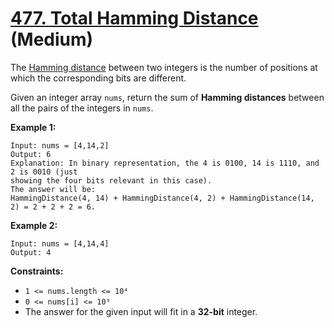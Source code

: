 # [477. Total Hamming Distance][link] (Medium)

[link]: https://leetcode.com/problems/total-hamming-distance/

The [Hamming distance](https://en.wikipedia.org/wiki/Hamming_distance) between two integers is the
number of positions at which the corresponding bits are different.

Given an integer array `nums`, return the sum of **Hamming distances** between all the pairs of the
integers in `nums`.

**Example 1:**

```
Input: nums = [4,14,2]
Output: 6
Explanation: In binary representation, the 4 is 0100, 14 is 1110, and 2 is 0010 (just
showing the four bits relevant in this case).
The answer will be:
HammingDistance(4, 14) + HammingDistance(4, 2) + HammingDistance(14, 2) = 2 + 2 + 2 = 6.
```

**Example 2:**

```
Input: nums = [4,14,4]
Output: 4
```

**Constraints:**

- `1 <= nums.length <= 10⁴`
- `0 <= nums[i] <= 10⁹`
- The answer for the given input will fit in a **32-bit** integer.
